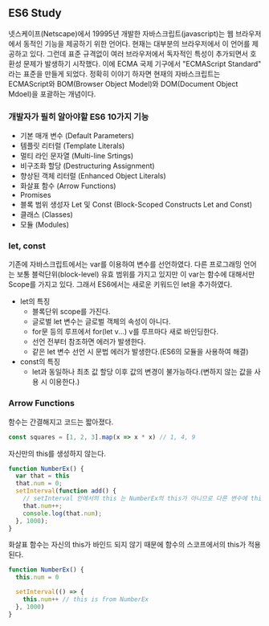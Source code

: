 ## ES6 Study
넷스케이프(Netscape)에서 19995년 개발한 자바스크립트(javascript)는 웹 브라우저에서 동적인 기능을 제공하기 위한 언어다. 현재는 대부분의 브라우저에서 이 언어를 제공하고 있다. 그런데 표준 규격없이 여러 브라우저에서 독자적인 특성이 추가되면서 호환성 문제가 발생하기 시작했다. 이에 ECMA 국제 기구에서 "ECMAScript Standard" 라는 표준을 만들게 되었다. 정확히 이야기 하자면 현재의 자바스크립트는 ECMAScript와 BOM(Browser Object Model)와 DOM(Document Object Mdoel)을 포괄하는 개념이다.

<h3>개발자가 필히 알아야할 ES6 10가지 기능</h3>
<ul>
  <li>기본 매개 변수 (Default Parameters)</li>
  <li>템플릿 리터럴 (Template Literals)</li>
  <li>멀티 라인 문자열 (Multi-line Srtings)</li>
  <li>비구조화 할당 (Destructuring Assignment)</li>
  <li>향상된 객체 리터럴 (Enhanced Object Literals)</li>
  <li>화살표 함수 (Arrow Functions)</li>
  <li>Promises</li>
  <li>블록 범위 생성자 Let 및 Const (Block-Scoped Constructs Let and Const)</li>
  <li>클래스 (Classes)</li>
  <li>모듈 (Modules)</li>
</ul>

<h3>let, const</h3>

기존에 자바스크립트에서는 var를 이용하여 변수를 선언하였다. 다른 프로그래밍 언어는 보통 블럭단위(block-level) 유효 범위를 가지고 있지만 이 var는 함수에 대해서만 Scope를 가지고 있다. 그래서 ES6에서는 새로운 키워드인 let을 추가하였다.

<ul>
  <li>
    let의 특징
    <ul>
      <li>블록단위 scope를 가진다.</li>
      <li>글로벌 let 변수는 글로벌 객체의 속성이 아니다.</li>
      <li>for문 등의 루프에서 for(let v...) v를 루프마다 새로 바인딩한다.</li>
      <li>선언 전부터 참조하면 에러가 발생한다.</li>
      <li>같은 let 변수 선언 시 문법 에러가 발생한다.(ES6의 모듈을 사용하여 해결)</li>
    </ul>
  </li>
  <li>
    const의 특징
    <ul>
      <li>let과 동일하나 최초 값 할당 이후 값의 변경이 불가능하다.(변하지 않는 값을 사용 시 이용한다.)</li>
    </ul>
  </li>
</ul>

<h3>Arrow Functions</h3>

함수는 간결해지고 코드는 짧아졌다.
```javascript
const squares = [1, 2, 3].map(x => x * x) // 1, 4, 9
```
자신만의 this를 생성하지 않는다.
```javascript
function NumberEx() {
  var that = this
  that.num = 0;
  setInterval(function add() {
    // setInterval 안에서의 this 는 NumberEx의 this가 아니므로 다른 변수에 this를 지정하여 사용한다.
    that.num++;
    console.log(that.num);
  }, 1000);
}
```
화살표 함수는 자신의 this가 바인드 되지 않기 때문에 함수의 스코프에서의 this가 적용된다.
```javascript
function NumberEx() {
  this.num = 0

  setInterval(() => {
    this.num++ // this is from NumberEx
  }, 1000)
}
```
